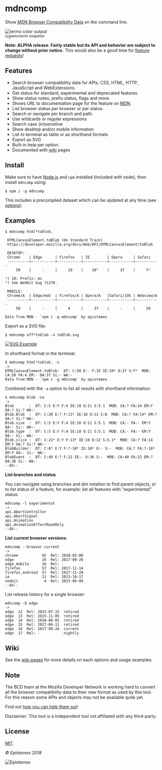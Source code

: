 mdncomp
=======

Show [MDN Browser Compatibility Data](https://github.com/mdn/browser-compat-data) on the command line.

![termx color output](https://i.imgur.com/bZtTVUY.png)<br>
<sup>*cygwin/xterm snapshot*</sup>

**Note: ALPHA release. Fairly stable but its API and behavior are subject to change without prior notice.**
This would also be a good time for [feature requests](https://github.com/epistemex/mdncomp/issues)!


Features
--------

- Search browser compatibility data for APIs, CSS, HTML, HTTP, JavaScript and WebExtensions.
- Get status for standard, experimental and deprecated features.
- Show status notes, prefix status, flags and more.
- Shows URL to documentation page for the feature on [MDN](https://developer.mozilla.org/).
- List browser status per browser or per status.
- Search or navigate per branch and path.
- Use wildcards or regular expressions
- Search case (in)sensitive
- Show desktop and/or mobile information
- List to terminal as table or as shorthand formats
- Export as SVG
- Built-in help per option.
- Documented with [wiki](https://github.com/epistemex/mdncomp/wiki) pages


Install
-------
Make sure to have [Node.js](https://nodejs.org/en/) and `npm` installed (included with node), then install `mdncomp` using:

    $ npm i -g mdncomp

This includes a precompiled dataset which can be updated at any time (see [options](https://github.com/epistemex/mdncomp/wiki/Options-for-mdncomp#--update---fupdate---cupdate)).


Examples
--------

```text
$ mdncomp html*toblob.

 HTMLCanvasElement.toBlob (On Standard Track)
 https://developer.mozilla.org/docs/Web/API/HTMLCanvasElement/toBlob

 DESKTOP:
 Chrome    | Edge      | Firefox   | IE        | Opera     | Safari
 ----------+-----------+-----------+-----------+-----------+-----------
     50    |     -     |     19    |    10°    |     37    |     Y¹

°) 10: Prefix: ms
¹) See WebKit bug 71270.

 MOBILE:
 Chrome/A  | Edge/mob  | Firefox/A | Opera/A   |Safari/iOS | Webview/A
 ----------+-----------+-----------+-----------+-----------+-----------
     50    |     -     |     4     |     37    |     -     |     50

Data from MDN - `npm i -g mdncomp` by epistemex
```

Export as a SVG file:

```text
$ mdncomp off*toblob -o toBlob.svg
```

[![SVG Example](https://i.imgur.com/AGrnxwd.png)](https://developer.mozilla.org/en-US/docs/Web/API/HTMLCanvasElement/toBlob)

In shorthand format in the terminal:

```text
$ mdncomp html*toblob. -s
->
HTMLCanvasElement.toBlob:  DT: C:50 E:- F:19 IE:10* O:37 S:Y*  MOB: CA:50 FA:4 EM:- OA:37 Si:- WA:-
Data from MDN - `npm i -g mdncomp` by epistemex
```

Combined with the `-a` option to list all results with shorthand information:
```text
$ mdncomp blob -sa
->
Blob       :  DT: C:5 E:Y F:4 IE:10 O:11 S:5.1  MOB: CA:? FA:14 EM:Y OA:? Si:? WA:-
Blob.Blob  :  DT: C:20 E:? F:13* IE:10 O:12 S:8  MOB: CA:? FA:14* EM:? OA:? Si:? WA:-
Blob.size  :  DT: C:5 E:Y F:4 IE:10 O:11 S:5.1  MOB: CA:- FA:- EM:Y OA:- Si:- WA:-
Blob.type  :  DT: C:5 E:Y F:4 IE:10 O:11 S:5.1  MOB: CA:- FA:- EM:Y OA:- Si:- WA:-
Blob.slice :  DT: C:21* E:Y F:13* IE:10 O:12 S:5.1*  MOB: CA:? FA:14 EM:Y OA:? Si:? WA:-
BlobBuilder:  DT: C:8* E:Y F:?-18* IE:10* O:- S:-  MOB: CA:? FA:?-18* EM:Y OA:- Si:- WA:-
BlobEvent  :  DT: C:49 E:? F:22 IE:- O:36 S:-  MOB: CA:49 FA:22 EM:? OA:36 Si:- WA:-
--8X--
```

**List branches and status**

You can navigate using branches and dot notation to find parent objects, or to list status of a feature,
for example: list all features with "experimental" status:

```text
mdncomp -l experimental
->
api.AbortController
api.AbortSignal
api.Animation
api.AnimationEffectReadOnly
--8X--
```

**List current browser versions:**

```text
mdncomp --browser current
->
chrome           65  Rel: 2018-03-06
edge             16  Rel: 2017-09-26
edge_mobile      16  Rel: -
firefox          57  Rel: 2017-11-14
firefox_android  57  Rel: 2017-11-28
ie               11  Rel: 2013-10-17
nodejs            4  Rel: 2015-09-08
--8X--
```

List release history for a single browser:

```text
mdncomp -b edge
->
edge  12  Rel: 2015-07-15  retired
edge  13  Rel: 2015-11-05  retired
edge  14  Rel: 2016-08-02  retired
edge  15  Rel: 2017-04-11  retired
edge  16  Rel: 2017-09-26  current
edge  17  Rel: -           nightly
```


Wiki
----
See the [wiki pages](https://github.com/epistemex/mdncomp/wiki) for more details on each options and usage examples.


Note
----
The BCD team at the Mozilla Developer Network is working hard to convert all the
browser compatibility data to their new format as used by this tool. For this reason
some APIs and objects may not be available quite yet.

Find out [how you can help them out](https://developer.mozilla.org/en-US/docs/MDN/Contribute/Structures/Compatibility_tables)!

Disclaimer: This tool is a independent tool not affiliated with any third-party.

License
-------
[MIT](http://choosealicense.com/licenses/mit/).

*&copy; Epistemex 2018*

![Epistemex](https://i.imgur.com/GP6Q3v8.png)
